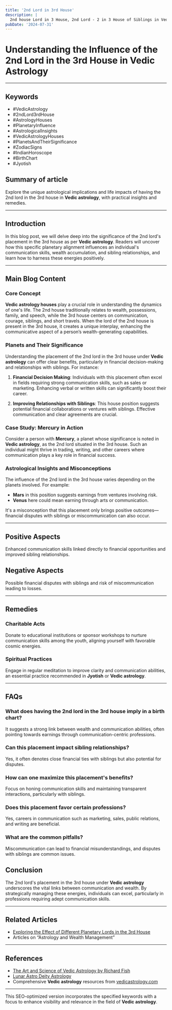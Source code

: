```yaml
---
title: '2nd Lord in 3rd House'
description: |
  2nd house Lord in 3 House, 2nd Lord - 2 in 3 House of Siblings in Vedic astrology
pubDate: '2024-07-31'
---
```


# Understanding the Influence of the 2nd Lord in the 3rd House in Vedic Astrology

---

## Keywords 
- #VedicAstrology
- #2ndLord3rdHouse
- #AstrologyHouses
- #PlanetaryInfluence
- #AstrologicalInsights
- #VedicAstrologyHouses
- #PlanetsAndTheirSignificance
- #ZodiacSigns
- #IndianHoroscope
- #BirthChart
- #Jyotish

## Summary of article
Explore the unique astrological implications and life impacts of having the 2nd lord in the 3rd house in **Vedic astrology**, with practical insights and remedies.

---

## Introduction
In this blog post, we will delve deep into the significance of the 2nd lord's placement in the 3rd house as per **Vedic astrology**. Readers will uncover how this specific planetary alignment influences an individual's communication skills, wealth accumulation, and sibling relationships, and learn how to harness these energies positively.

---

## Main Blog Content

### Core Concept
**Vedic astrology houses** play a crucial role in understanding the dynamics of one's life. The 2nd house traditionally relates to wealth, possessions, family, and speech, while the 3rd house centers on communication, courage, siblings, and short travels. When the lord of the 2nd house is present in the 3rd house, it creates a unique interplay, enhancing the communicative aspect of a person’s wealth-generating capabilities.

### Planets and Their Significance
Understanding the placement of the 2nd lord in the 3rd house under **Vedic astrology** can offer clear benefits, particularly in financial decision-making and relationships with siblings. For instance:

1. **Financial Decision Making**: Individuals with this placement often excel in fields requiring strong communication skills, such as sales or marketing. Enhancing verbal or written skills can significantly boost their career.
   
2. **Improving Relationships with Siblings**: This house position suggests potential financial collaborations or ventures with siblings. Effective communication and clear agreements are crucial.

### Case Study: Mercury in Action
Consider a person with **Mercury**, a planet whose significance is noted in **Vedic astrology**, as the 2nd lord situated in the 3rd house. Such an individual might thrive in trading, writing, and other careers where communication plays a key role in financial success.

### Astrological Insights and Misconceptions
The influence of the 2nd lord in the 3rd house varies depending on the planets involved. For example:
- **Mars** in this position suggests earnings from ventures involving risk.
- **Venus** here could mean earning through arts or communication.

It's a misconception that this placement only brings positive outcomes—financial disputes with siblings or miscommunication can also occur.

---

## Positive Aspects
Enhanced communication skills linked directly to financial opportunities and improved sibling relationships.

## Negative Aspects
Possible financial disputes with siblings and risk of miscommunication leading to losses.

---

## Remedies

### Charitable Acts
Donate to educational institutions or sponsor workshops to nurture communication skills among the youth, aligning yourself with favorable cosmic energies.

### Spiritual Practices
Engage in regular meditation to improve clarity and communication abilities, an essential practice recommended in **Jyotish** or **Vedic astrology**.

---

## FAQs 
### What does having the 2nd lord in the 3rd house imply in a **birth chart**?
It suggests a strong link between wealth and communication abilities, often pointing towards earnings through communication-centric professions.

### Can this placement impact sibling relationships?
Yes, it often denotes close financial ties with siblings but also potential for disputes.

### How can one maximize this placement's benefits?
Focus on honing communication skills and maintaining transparent interactions, particularly with siblings.

### Does this placement favor certain professions?
Yes, careers in communication such as marketing, sales, public relations, and writing are beneficial.

### What are the common pitfalls?
Miscommunication can lead to financial misunderstandings, and disputes with siblings are common issues.

## Conclusion
The 2nd lord's placement in the 3rd house under **Vedic astrology** underscores the vital links between communication and wealth. By strategically managing these energies, individuals can excel, particularly in professions requiring adept communication skills.

---

## Related Articles
- [Exploring the Effect of Different Planetary Lords in the 3rd House](link)
- Articles on “Astrology and Wealth Management”

---

## References
- [The Art and Science of Vedic Astrology by Richard Fish](https://www.example.com)
- [Lunar Astro Deity Astrology](https://www.lunarastro.com)
- Comprehensive **Vedic astrology** resources from [vedicastrology.com](https://www.vedicastrology.com) 

---

This SEO-optimized version incorporates the specified keywords with a focus to enhance visibility and relevance in the field of **Vedic astrology**.
